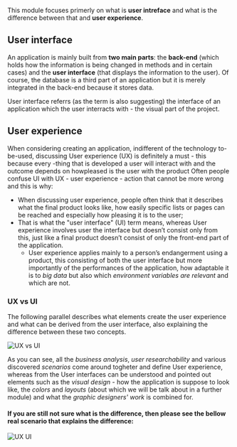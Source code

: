 This module focuses primerly on what is **user intreface** and what is the difference between that and **user experience**.

## User interface
An application is mainly built from __two main parts__: the **back-end** (which holds how the information is being changed in methods and in certain cases) and the **user interface** (that displays the information to the user). Of course, the database is a third part of an application but it is merely integrated in the back-end because it stores data.

User interface referrs (as the term is also suggesting) the interface of an application which the user interracts with - the visual part of the project.

## User experience
When considering creating an application, indifferent of the technology to-be-used, discussing User experience (UX) is definitely a must - this because every -thing that is developed a user will interact with and the outcome depends on howpleased is the user with the product
Often people confuse UI with UX - user experience - action that cannot be more wrong and this is why:
- When discussing user experience, people often think that it describes what the final product looks like, how easily specific lists or pages can be reached and especially how pleasing it is to the user;
- That is what the "user interface" (UI) term means, whereas User experience involves user the interface but doesn’t  consist  only  from  this,  just  like  a  final product doesn’t consist of only the front-end part of the application.
  - User experience applies mainly to a person’s endangerment using a product, this consisting of both the user interface but more importantly of the performances of the application, how adaptable it is to _big data_ but also which _environment variables are relevant_ and which are not.

### UX vs UI
The following parallel describes what elements create the user experience and what can be derived from the user interface, also explaining the difference between these two concepts.

![UX vs UI](https://github.com/microsoft-dx/xamarin-fundamentals-ui/blob/master/Images/ui-vs-ux.jpg?raw=true)

As you can see, all the _business analysis_, _user researchability_ and various discovered _scenarios_ come around togheter and define User experience, whereas from the User interfaces can be understood and pointed out elements such as the _visual design_ - how the application is suppose to look like, the _colors_ and _layouts_ (about which we will be talk about in a further module) and what the _graphic designers' work_ is combined for.

#### If you are still not sure what is the difference, then please see the bellow real scenario that explains the difference:
![UX UI](https://github.com/microsoft-dx/xamarin-fundamentals-ui/blob/master/Images/ux-ui.jpg?raw=true)
